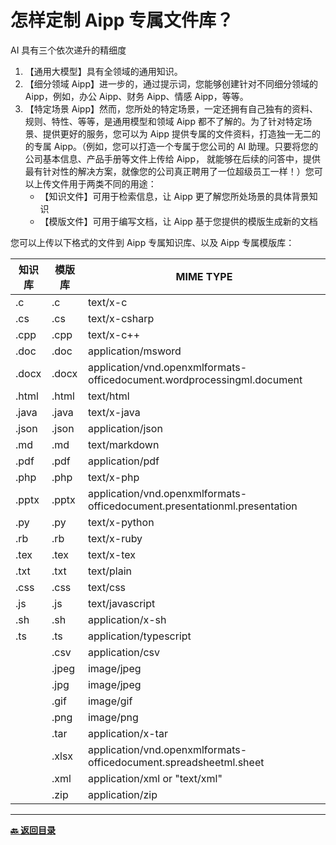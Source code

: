 # 怎样定制 Aipp 专属文件库？

AI 具有三个依次递升的精细度

1. 【通用大模型】具有全领域的通用知识。
2. 【细分领域 Aipp】进一步的，通过提示词，您能够创建针对不同细分领域的 Aipp，例如，办公 Aipp、财务 Aipp、情感 Aipp，等等。
3. 【特定场景 Aipp】然而，您所处的特定场景，一定还拥有自己独有的资料、规则、特性、等等，是通用模型和领域 Aipp 都不了解的。为了针对特定场景、提供更好的服务，您可以为 Aipp 提供专属的文件资料，打造独一无二的的专属 Aipp。（例如，您可以打造一个专属于您公司的 AI 助理。只要将您的公司基本信息、产品手册等文件上传给 Aipp， 就能够在后续的问答中，提供最有针对性的解决方案，就像您的公司真正聘用了一位超级员工一样！）您可以上传文件用于两类不同的用途：
   - 【知识文件】可用于检索信息，让 Aipp 更了解您所处场景的具体背景知识
   - 【模版文件】可用于编写文档，让 Aipp 基于您提供的模版生成新的文档

您可以上传以下格式的文件到 Aipp 专属知识库、以及 Aipp 专属模版库：

| 知识库 | 模版库 | MIME TYPE                                                                 |
| ------ | ------ | ------------------------------------------------------------------------- |
| .c     | .c     | text/x-c                                                                  |
| .cs    | .cs    | text/x-csharp                                                             |
| .cpp   | .cpp   | text/x-c++                                                                |
| .doc   | .doc   | application/msword                                                        |
| .docx  | .docx  | application/vnd.openxmlformats-officedocument.wordprocessingml.document   |
| .html  | .html  | text/html                                                                 |
| .java  | .java  | text/x-java                                                               |
| .json  | .json  | application/json                                                          |
| .md    | .md    | text/markdown                                                             |
| .pdf   | .pdf   | application/pdf                                                           |
| .php   | .php   | text/x-php                                                                |
| .pptx  | .pptx  | application/vnd.openxmlformats-officedocument.presentationml.presentation |
| .py    | .py    | text/x-python                                                             |
| .rb    | .rb    | text/x-ruby                                                               |
| .tex   | .tex   | text/x-tex                                                                |
| .txt   | .txt   | text/plain                                                                |
| .css   | .css   | text/css                                                                  |
| .js    | .js    | text/javascript                                                           |
| .sh    | .sh    | application/x-sh                                                          |
| .ts    | .ts    | application/typescript                                                    |
|        | .csv   | application/csv                                                           |
|        | .jpeg  | image/jpeg                                                                |
|        | .jpg   | image/jpeg                                                                |
|        | .gif   | image/gif                                                                 |
|        | .png   | image/png                                                                 |
|        | .tar   | application/x-tar                                                         |
|        | .xlsx  | application/vnd.openxmlformats-officedocument.spreadsheetml.sheet         |
|        | .xml   | application/xml or "text/xml"                                             |
|        | .zip   | application/zip                                                           |

---

**[🔙️ 返回目录](../home.md)**

